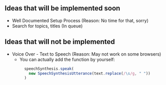 ## Ideas that will be implemented soon
- Well Documented Setup Process (Reason: No time for that, sorry)
- Search for topics, titles (In queue)

## Ideas that will not be implemented 
- Voice Over - Text to Speech (Reason: May not work on some browsers)
  - You can actually add the function by yourself:
    ```js
      speechSynthesis.speak(
        new SpeechSynthesisUtterance(text.replace(/\s/g, " "))
      )
    ```
    
